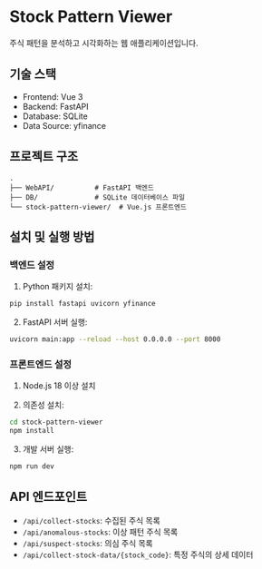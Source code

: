 # Stock Pattern Viewer

주식 패턴을 분석하고 시각화하는 웹 애플리케이션입니다.

## 기술 스택

- Frontend: Vue 3
- Backend: FastAPI
- Database: SQLite
- Data Source: yfinance

## 프로젝트 구조

```
.
├── WebAPI/          # FastAPI 백엔드
├── DB/              # SQLite 데이터베이스 파일
└── stock-pattern-viewer/  # Vue.js 프론트엔드
```

## 설치 및 실행 방법

### 백엔드 설정

1. Python 패키지 설치:
```bash
pip install fastapi uvicorn yfinance
```

2. FastAPI 서버 실행:
```bash
uvicorn main:app --reload --host 0.0.0.0 --port 8000
```

### 프론트엔드 설정

1. Node.js 18 이상 설치

2. 의존성 설치:
```bash
cd stock-pattern-viewer
npm install
```

3. 개발 서버 실행:
```bash
npm run dev
```

## API 엔드포인트

- `/api/collect-stocks`: 수집된 주식 목록
- `/api/anomalous-stocks`: 이상 패턴 주식 목록
- `/api/suspect-stocks`: 의심 주식 목록
- `/api/collect-stock-data/{stock_code}`: 특정 주식의 상세 데이터 